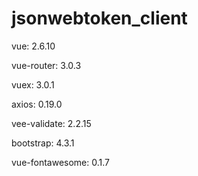 # jsonwebtoken_client

vue: 2.6.10

vue-router: 3.0.3

vuex: 3.0.1

axios: 0.19.0

vee-validate: 2.2.15

bootstrap: 4.3.1

vue-fontawesome: 0.1.7
